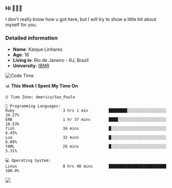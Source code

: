 ### Hi 🙋🏽‍♂️

I don't really know how u got here, but I will try to show a little bit about myself for you.

### Detailed information

* **Name**: Kaique Linhares
* **Age**: 18
* **Living in**: Rio  de Janeiro - RJ, Brazil
* **University**: [IBMR](https://www.ibmr.br/)

<!--START_SECTION:waka-->
![Code Time](http://img.shields.io/badge/Code%20Time-313%20hrs%2012%20mins-blue)

📊 **This Week I Spent My Time On** 

```text
⌚︎ Time Zone: America/Sao_Paulo

💬 Programming Languages: 
Ruby                     3 hrs 1 min         ████████░░░░░░░░░░░░░░░░░   34.27% 
ERB                      1 hr 37 mins        ████░░░░░░░░░░░░░░░░░░░░░   18.53% 
fish                     34 mins             █░░░░░░░░░░░░░░░░░░░░░░░░   6.45% 
Lua                      32 mins             █░░░░░░░░░░░░░░░░░░░░░░░░   6.08% 
YAML                     28 mins             █░░░░░░░░░░░░░░░░░░░░░░░░   5.31%

💻 Operating System: 
Linux                    8 hrs 48 mins       █████████████████████████   100.0%

```


<!--END_SECTION:waka-->

<a href="https://www.linkedin.com/in/kaique-linhares-25a840208/"  target="_blank"><img src="https://img.shields.io/badge/-LinkedIn-%230077B5?style=for-the-badge&logo=linkedin&logoColor=white" target="_blank"></a>
